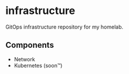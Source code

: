 # infrastructure
GitOps infrastructure repository for my homelab.

## Components

- Network
- Kubernetes (soon™️)

